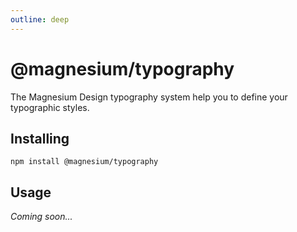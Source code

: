 ```yaml
---
outline: deep
---
```


# @magnesium/typography

The Magnesium Design typography system help you to define your typographic styles.

## Installing

```shell
npm install @magnesium/typography
```

## Usage

_Coming soon..._
